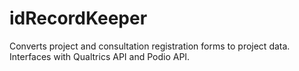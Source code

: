 # idRecordKeeper
Converts project and consultation registration forms to project data.
Interfaces with Qualtrics API and Podio API.

